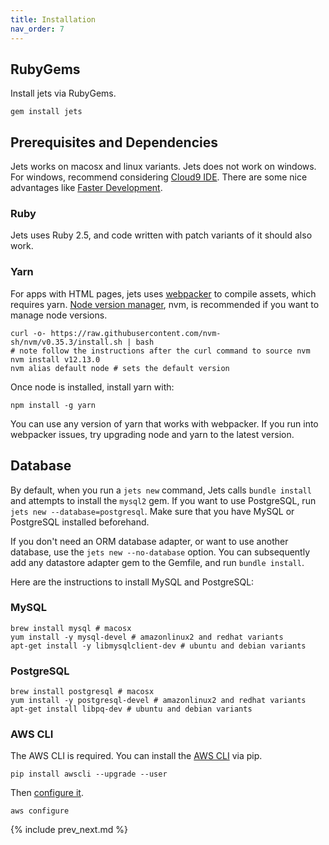 ```yaml
---
title: Installation
nav_order: 7
---
```


## RubyGems

Install jets via RubyGems.

    gem install jets

## Prerequisites and Dependencies

Jets works on macosx and linux variants. Jets does not work on windows.  For windows, recommend considering [Cloud9 IDE](https://aws.amazon.com/cloud9/). There are some nice advantages like [Faster Development](https://rubyonjets.com/docs/faster-development/).

### Ruby

Jets uses Ruby 2.5, and code written with patch variants of it should also work.

### Yarn

For apps with HTML pages, jets uses [webpacker](https://github.com/rails/webpacker) to compile assets, which requires yarn.  [Node version manager](https://github.com/creationix/nvm), nvm, is recommended if you want to manage node versions.

    curl -o- https://raw.githubusercontent.com/nvm-sh/nvm/v0.35.3/install.sh | bash
    # note follow the instructions after the curl command to source nvm
    nvm install v12.13.0
    nvm alias default node # sets the default version

Once node is installed, install yarn with:

    npm install -g yarn

You can use any version of yarn that works with webpacker. If you run into webpacker issues, try upgrading node and yarn to the latest version.

## Database

By default, when you run a `jets new` command, Jets calls `bundle install` and attempts to install the `mysql2` gem. If you want to use PostgreSQL, run `jets new --database=postgresql`. Make sure that you have MySQL or PostgreSQL installed beforehand.

If you don't need an ORM database adapter, or want to use another database, use the `jets new --no-database` option. You can subsequently add any datastore adapter gem to the Gemfile, and run `bundle install`.

Here are the instructions to install MySQL and PostgreSQL:

### MySQL

    brew install mysql # macosx
    yum install -y mysql-devel # amazonlinux2 and redhat variants
    apt-get install -y libmysqlclient-dev # ubuntu and debian variants

### PostgreSQL

    brew install postgresql # macosx
    yum install -y postgresql-devel # amazonlinux2 and redhat variants
    apt-get install libpq-dev # ubuntu and debian variants

### AWS CLI

The AWS CLI is required. You can install the [AWS CLI](https://docs.aws.amazon.com/cli/latest/userguide/installing.html) via pip.

    pip install awscli --upgrade --user

Then [configure it](https://docs.aws.amazon.com/cli/latest/userguide/cli-chap-getting-started.html).

    aws configure

{% include prev_next.md %}
